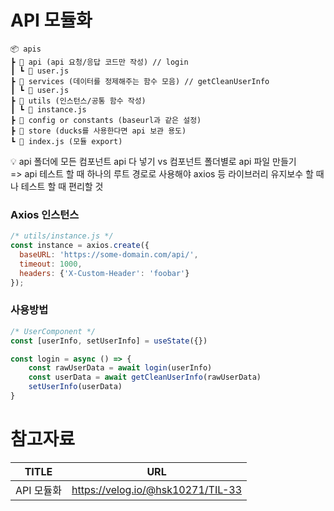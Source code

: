 # API 모듈화
```
📦 apis
┣ 📂 api (api 요청/응답 코드만 작성) // login
┃ ┗ 📜 user.js
┣ 📂 services (데이터를 정제해주는 함수 모음) // getCleanUserInfo
┃ ┗ 📜 user.js
┣ 📂 utils (인스턴스/공통 함수 작성)
┃ ┗ 📜 instance.js
┣ 📂 config or constants (baseurl과 같은 설정)
┣ 📂 store (ducks를 사용한다면 api 보관 용도)
┗ 📜 index.js (모듈 export)
```
💡 api 폴더에 모든 컴포넌트 api 다 넣기 vs 컴포넌트 폴더별로 api 파일 만들기<br/>
=> api 테스트 할 때 하나의 루트 경로로 사용해야 axios 등 라이브러리 유지보수 할 때나 테스트 할 때 편리할 것

### Axios 인스턴스
```js
/* utils/instance.js */
const instance = axios.create({
  baseURL: 'https://some-domain.com/api/',
  timeout: 1000,
  headers: {'X-Custom-Header': 'foobar'}
});
```

### 사용방법
```jsx
/* UserComponent */
const [userInfo, setUserInfo] = useState({})

const login = async () => {
	const rawUserData = await login(userInfo)
    const userData = await getCleanUserInfo(rawUserData)
    setUserInfo(userData)
}
```

# 참고자료
| TITLE | URL |
|---|---|
| API 모듈화 | https://velog.io/@hsk10271/TIL-33|